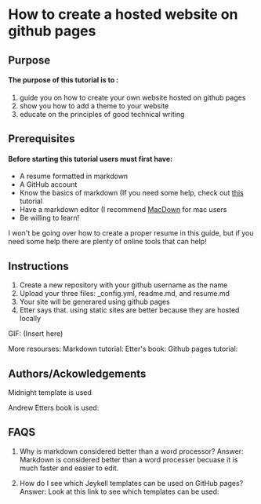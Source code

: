 # How to create a hosted website on github pages

## Purpose
#### The purpose of this tutorial is to :
1. guide you on how to create your own website hosted on github pages
2. show you how to add a theme to your website
3. educate on the principles of good technical writing

## Prerequisites 
#### Before starting this tutorial users must first have:
* A resume formatted in markdown
* A GitHub account
* Know the basics of markdown (If you need some help, check out [this](https://www.markdowntutorial.com) tutorial
* Have a markdown editor (I recommend [MacDown](https://macdown.uranusjr.com) for mac users
* Be willing to learn! 

I won't be going over how to create a proper resume in this guide, but if you need some help there are plenty of online tools that can help!

## Instructions
1. Create a new repository with your github username as the name
2. Upload your three files: _config.yml, readme.md, and resume.md
3. Your site will be generared using github pages
4. Etter says that. using static sites are better because they are hosted locally

GIF: (Insert here)

More resourses:
Markdown tutorial:
Etter's book:
Github pages tutorial:

## Authors/Ackowledgements
Midnight template is used

Andrew Etters book is used: 

## FAQS

1. Why is markdown considered better than a word processor? 
Answer: Markdown is considered better than a word processer becuase it is much faster and easier to edit. 

2. How do I see which Jeykell templates can be used on GitHub pages?
Answer: Look at this link to see which templates can be used: 


